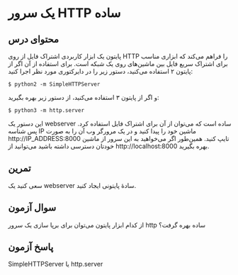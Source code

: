 # یک سرور HTTP ساده

## محتوای درس

پایتون یک ابزار کاربردی اشتراک فایل از روی HTTP را فراهم می‌کند که ابزاری مناسب
برای اشتراک سریع فایل بین ماشین‌های روی یک شبکه است. برای استفاده از آن اگر از
پایتون ۲ استفاده می‌کنید‌، دستور زیر را در دایرکتوری مورد نظر اجرا کنید:

```
$ python2 -m SimpleHTTPServer
```

و اگر از پایتون ۳ استفاده می‌کنید‌، از دستور زیر بهره بگیرید:

```
$ python3 -m http.server
```

این دستور یک webserver ساده است که می‌توان از آن برای اشتراک فایل استفاده کرد. پس
شناسه IP ماشین خود را پیدا کنید و در یک مرورگر وب آن را به صورت
http://IP_ADDRESS:8000 تایپ کنید. همین‌طور اگر می‌خواهید به این سرور از ماشین
خودتان دسترسی داشته باشید می‌توانید از http://localhost:8000 بهره بگیرید. 

## تمرین

سعی کنید یک webserver سادهٔ پایتونی ایجاد کنید. 

## سوال آزمون

از کدام ابزار پایتون می‌توان برای برپا سازی یک سرور http ساده بهره گرفت؟

## پاسخ آزمون

SimpleHTTPServer
یا
http.server
